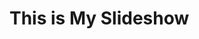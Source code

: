 This is My Slideshow
====================

<!-- You best checkout [the demo](http://www.mozmorris.com/this-is-my-slideshow/). -->
